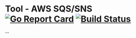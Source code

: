 # Tool - AWS SQS/SNS [![Go Report Card](https://goreportcard.com/badge/github.com/rodkranz/monitor)](https://goreportcard.com/report/github.com/rodkranz/monitor) [![Build Status](https://travis-ci.org/rodkranz/monitor.svg?branch=master)](https://travis-ci.org/rodkranz/monitor) 
--

